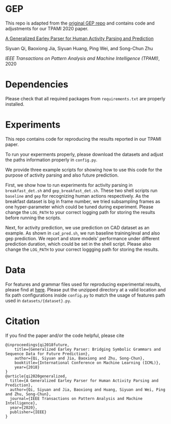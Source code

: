 # GEP

This repo is adapted from the [original GEP repo](https://github.com/SiyuanQi/generalized-earley-parser) and contains code and adjustments for our TPAMI 2020 paper.

[A Generalized Earley Parser for Human Activity Parsing and Prediction](https://ieeexplore.ieee.org/stamp/stamp.jsp?tp=&arnumber=9018126)

Siyuan Qi, Baoxiong Jia, Siyuan Huang, Ping Wei, and Song-Chun Zhu

*IEEE Transactions on Pattern Analysis and Machine Intelligence (TPAMI)*, 2020


# Dependencies

Please check that all required packages from ```requirements.txt``` are properly installed.


# Experiments

This repo contains code for reproducing the results reported in our TPAMI paper.

To run your experments properly, please download the datasets and adjust the paths information properly in ```config.py```.

We provide three example scripts for showing how to use this code for the purpose of activity parsing and also future prediction.

First, we show how to run experiments for activity parsing in ```breakfast_det.sh``` and ```gep_breakfast_det.sh```. These two shell scripts run ```baseline``` and ```gep``` for recognizing human actions respectively. As the breakfast dataset is big in frame number, we tried subsampling frames as one hyper-parameter which could be tuned during experiment. Please change the ```LOG_PATH``` to your correct logging path for storing the results before running the scripts.

Next, for activity prediction, we use prediction on CAD dataset as an example. As shown in ```cad_pred.sh```, we run baseline training/eval and also gep prediction. We report and store models' performance under different prediction duration, which could be set in the shell script. Please also change the ```LOG_PATH``` to your correct loggging path for storing the results.

# Data
For features and grammar files used for reproducing experimental results, please find at [here](https://drive.google.com/drive/folders/1_3rr3O1AtbZsGHwy33JPkSSQAOzq5Z8j?usp=sharing). Please put the unzipped directory at a valid location and fix path configurations inside ```config.py``` to match the usage of features path used in ```datasets/{dataset}.py```.



# Citation

If you find the paper and/or the code helpful, please cite
```
@inproceedings{qi2018future,
    title={Generalized Earley Parser: Bridging Symbolic Grammars and Sequence Data for Future Prediction},
    author={Qi, Siyuan and Jia, Baoxiong and Zhu, Song-Chun},
    booktitle={International Conference on Machine Learning (ICML)},
    year={2018}
}
@article{qi2020generalized,
  title={A Generalized Earley Parser for Human Activity Parsing and Prediction},
  author={Qi, Siyuan and Jia, Baoxiong and Huang, Siyuan and Wei, Ping and Zhu, Song-Chun},
  journal={IEEE Transactions on Pattern Analysis and Machine Intelligence},
  year={2020},
  publisher={IEEE}
}
```

